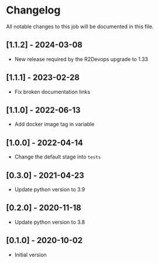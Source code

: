 # Changelog
All notable changes to this job will be documented in this file.

## [1.1.2] - 2024-03-08
* New release required by the R2Devops upgrade to 1.33

## [1.1.1] - 2023-02-28
* Fix broken documentation links

## [1.1.0] - 2022-06-13
* Add docker image tag in variable 

## [1.0.0] - 2022-04-14
* Change the default stage into `tests`

## [0.3.0] - 2021-04-23
* Update python version to 3.9

## [0.2.0] - 2020-11-18
* Update python version to 3.8

## [0.1.0] - 2020-10-02
* Initial version
